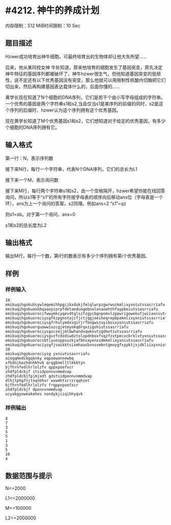 # #4212. 神牛的养成计划

内存限制：512 MiB时间限制：10 Sec

## 题目描述

Hzwer成功培育出神牛细胞，可最终培育出的生物体却让他大失所望......

后来，他从某同校女神 牛处知道，原来他培育的细胞发生了基因突变，原先决定神牛特征的基因序列都被破坏了，神牛hzwer很生气，但他知道基因突变的低频性，说不定还有以下优秀基因没有突变，那么他就可以用限制性核酸内切酶把它们切出来，然后再构建基因表达载体什么的，后面你懂的......

黄学长现在知道了N个细胞的DNA序列，它们是若干个由小写字母组成的字符串。一个优秀的基因是两个字符串s1和s2,当且仅当s1是某序列的前缀的同时，s2是这个序列的后缀时，hzwer认为这个序列拥有这个优秀基因。

现在黄学长知道了M个优秀基因s1和s2，它们想知道对于给定的优秀基因，有多少个细胞的DNA序列拥有它。

## 输入格式

第一行：N，表示序列数

接下来N行，每行一个字符串，代表N个DNA序列，它们的总长为L1

接下来一个M，表示询问数

接下来M行，每行两个字符串s1和s2，由一个空格隔开，hzwer希望你能在线回答询问，所以s1等于&ldquo;s1&rdquo;的所有字符按字母表的顺序向后移动ans位（字母表是一个环），ans为上一个询问的答案，s2同理。例如ans=2  &ldquo;s1&rdquo;=qz

则s1=sb。对于第一个询问，ans=0

s1和s2的总长度为L2

## 输出格式

输出M行，每行一个数，第i行的数表示有多少个序列拥有第i个优秀基因。

## 样例

### 样例输入

    
    10
    emikuqihgokuhsywlmqemihhpgijkxdukjfmlqlwrpzgwrwozkmlixyxniutssasrriafu
    emikuqihgokuookbqaaoyiorpfdetaeduogebnolonaoehthfaypbeiutssasrriafu
    emikuqihgokuorocifwwymkcyqevdtglszfzgycbgnpomvlzppwrigowekufjwiiaxniutssasrriafu
    emikuqihgokuorociysgfkzpgnotajcfjctjqgjeeiheqrepbpakmlixyxniutssasrriafu
    emikuqihgokuorociysgfrhulymdxsqirjrfbngwszuyibuixyxniutssasrriafu
    emikuqihgokuorguowwiozcgjetmyokqdrqxzigohiutssasrriafu
    emikuqihgokuorociysgsczejjmlbwhandxqwknutzgdmxtiutssasrriafu
    emikuqihgokuorociysgvzfcdxdiwdztolopdnboxfvqzfzxtpecxcbrklvtyxniutssasrriafu
    emikuqihgokuorocsbtlyuosppxuzkjafbhsayenxsdmkmlixyxniutssasrriafu
    emikuqihgokuorociysgfjvaikktsixmhaasbvnsvmkntgmoygfxypktjxjdkliixyxniutssasrriafu
    10
    emikuqihgokuorociysg yxniutssasrriafu
    aiegqmedckgqknky eqpoowonnewbq
    xfbdnjbazhdnhkhvb qrqgbnmlltlkkbtyn
    bjfhrnfedlhrlolzfv qppxpoofxcr
    zhdfpldcbjf stsidponnvnmmdvap
    zhdfpldcbjfpjmjxdt gdstsidponnvnmmdvap
    dlhjtphgfnjtnqnbhxr wxwmhtsrrzrqqhzet
    bjfhrnfedlhrlolzfv frqppxpoofxcr
    zhdfpldcbjf dponnvnmmdvap
    ucyakgyxweakehes nondykjiiqihhyqvk
    
    

### 样例输出

    
    4
    7
    3
    5
    5
    1
    3
    5
    10
    4
    
    

## 数据范围与提示

N<=2000

L1<=2000000

M<=100000

L2<=2000000
